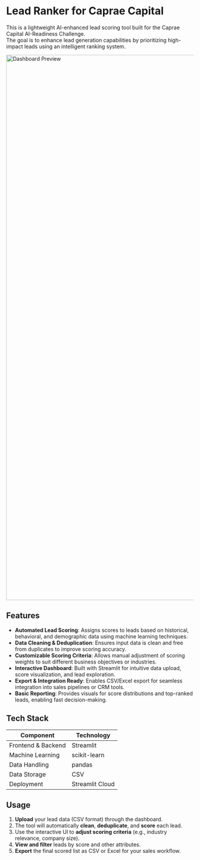 # Lead Ranker for Caprae Capital

This is a lightweight AI-enhanced lead scoring tool built for the Caprae Capital AI-Readiness Challenge.  
The goal is to enhance lead generation capabilities by prioritizing high-impact leads using an intelligent ranking system.

<img width="1465" alt="Dashboard Preview" src="https://github.com/user-attachments/assets/b5ae4e5f-e869-44e2-a03f-b408d9a6aa16" />

## Features

- **Automated Lead Scoring**: Assigns scores to leads based on historical, behavioral, and demographic data using machine learning techniques.
- **Data Cleaning & Deduplication**: Ensures input data is clean and free from duplicates to improve scoring accuracy.
- **Customizable Scoring Criteria**: Allows manual adjustment of scoring weights to suit different business objectives or industries.
- **Interactive Dashboard**: Built with Streamlit for intuitive data upload, score visualization, and lead exploration.
- **Export & Integration Ready**: Enables CSV/Excel export for seamless integration into sales pipelines or CRM tools.
- **Basic Reporting**: Provides visuals for score distributions and top-ranked leads, enabling fast decision-making.

## Tech Stack

| Component          | Technology                  |
|--------------------|------------------------------|
| Frontend & Backend | Streamlit                    |
| Machine Learning   | scikit-learn                 |
| Data Handling      | pandas                       |
| Data Storage       | CSV                          |
| Deployment         | Streamlit Cloud              |

## Usage

1. **Upload** your lead data (CSV format) through the dashboard.
2. The tool will automatically **clean**, **deduplicate**, and **score** each lead.
3. Use the interactive UI to **adjust scoring criteria** (e.g., industry relevance, company size).
4. **View and filter** leads by score and other attributes.
5. **Export** the final scored list as CSV or Excel for your sales workflow.

